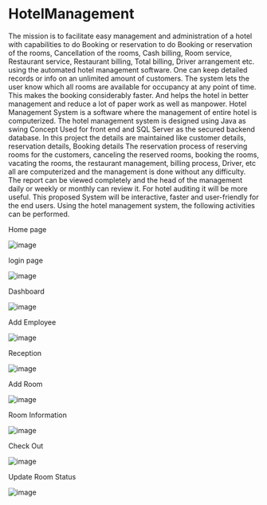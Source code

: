 # HotelManagement
The mission is to facilitate easy management and administration of a hotel with capabilities to do Booking or reservation to do Booking or reservation of the rooms, Cancellation of the rooms, Cash billing, Room service, Restaurant service, Restaurant billing, Total billing, Driver arrangement etc. using the automated hotel management software. One can keep detailed records or info on an unlimited amount of customers. The system lets the user know which all rooms are available for occupancy at any point of time. This makes the booking considerably faster. And helps the hotel in better management and reduce a lot of paper work as well as manpower.
	Hotel Management System is a software where the management of entire hotel is computerized. The hotel management system is designed using Java as swing Concept Used for front end and SQL Server as the secured backend database.
In this project the details are maintained like customer details, reservation details, Booking details The reservation process of reserving rooms for the customers, canceling the reserved rooms, booking the rooms, vacating the rooms, the restaurant management, billing process, Driver, etc all are computerized and the management is done without any difficulty.
The report can be viewed completely and the head of the management daily or weekly or monthly can review it. For hotel auditing it will be more useful. This proposed System will be interactive, faster and user-friendly for the end users. Using the hotel management system, the following activities can be performed.

Home page

![image](https://github.com/user-attachments/assets/293976fb-3f7e-4398-8a0d-24065a2f76b8)

login page

![image](https://github.com/user-attachments/assets/6d7c3c52-a69f-4739-96d1-94cfe8fbbf6d)

Dashboard

![image](https://github.com/user-attachments/assets/5a1d53d1-7429-4c77-ae99-c40381c7a5a1)

Add Employee

![image](https://github.com/user-attachments/assets/adfd4355-1b34-434e-a1eb-89b38d9a1366)

Reception

![image](https://github.com/user-attachments/assets/fb82c8fc-556a-44e1-85a5-f131f493c238)
 
Add Room

![image](https://github.com/user-attachments/assets/27a583f8-c4de-401b-90c5-00f5a4a48ad5)


Room Information

![image](https://github.com/user-attachments/assets/b8564525-655a-4765-8f12-e29353d0a000)

Check Out

![image](https://github.com/user-attachments/assets/0e54143a-0dec-487f-97ea-71c0ae070d1f)

Update Room Status

![image](https://github.com/user-attachments/assets/3256d43b-ab24-4794-abcd-3db28e8987f9)

